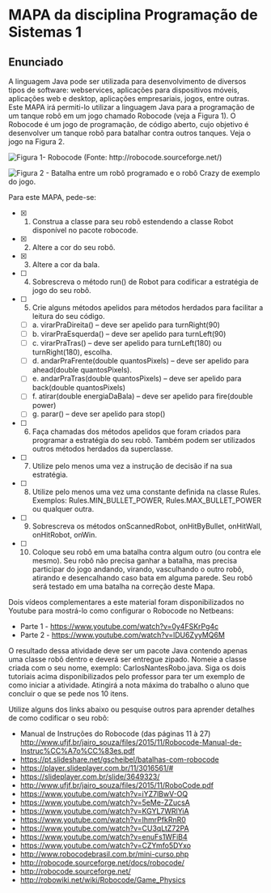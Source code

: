 # MAPA da disciplina Programação de Sistemas 1

## Enunciado

A linguagem Java pode ser utilizada para desenvolvimento de diversos tipos de software: webservices, aplicações para dispositivos móveis, aplicações web e desktop, aplicações empresariais, jogos, entre outras.
Este MAPA irá permiti-lo utilizar a linguagem Java para a programação de um tanque robô em um jogo chamado Robocode (veja a Figura 1).
O Robocode é um jogo de programação, de código aberto, cujo objetivo é desenvolver um tanque robô para batalhar contra outros tanques. Veja o jogo na Figura 2.

![Figura 1- Robocode (Fonte: http://robocode.sourceforge.net/)](https://github.com/guionardo/progsis-2/raw/master/Mapa/QUE_46521_168213_1.png)

![Figura 2 - Batalha entre um robô programado e o robô Crazy de exemplo do jogo.](https://github.com/guionardo/progsis-2/raw/master/Mapa/QUE_46521_168213_2.png)

Para este MAPA, pede-se:

* [x] 1. Construa a classe para seu robô estendendo a classe Robot disponível no pacote robocode.
* [x] 2. Altere a cor do seu robô.
* [x] 3. Altere a cor da bala.
* [ ] 4. Sobrescreva o método run() de Robot para codificar a estratégia de jogo do seu robô.
* [ ] 5. Crie alguns métodos apelidos para métodos herdados para facilitar a leitura do seu código.
   * [ ] a. virarPraDireita()  – deve ser apelido para turnRight(90)
   * [ ] b. virarPraEsquerda()  – deve ser apelido para turnLeft(90)
   * [ ] c. virarPraTras() – deve ser apelido para turnLeft(180) ou turnRight(180), escolha.
   * [ ] d. andarPraFrente(double quantosPixels)  – deve ser apelido para ahead(double quantosPixels).
   * [ ] e. andarPraTras(double quantosPixels)  – deve ser apelido para back(double quantosPixels)
   * [ ] f. atirar(double energiaDaBala) – deve ser apelido para fire(double power)
   * [ ] g. parar() – deve ser apelido para stop()
* [ ] 6. Faça chamadas dos métodos apelidos que foram criados para programar a estratégia do seu robô. Também podem ser utilizados outros métodos herdados da superclasse.
* [ ] 7. Utilize pelo menos uma vez a instrução de decisão if na sua estratégia.
* [ ] 8. Utilize pelo menos uma vez uma constante definida na classe Rules. Exemplos: Rules.MIN_BULLET_POWER, Rules.MAX_BULLET_POWER ou qualquer outra.
* [ ] 9. Sobrescreva os métodos onScannedRobot, onHitByBullet, onHitWall, onHitRobot, onWin.
* [ ] 10. Coloque seu robô em uma batalha contra algum outro (ou contra ele mesmo). Seu robô não precisa ganhar a batalha, mas precisa participar do jogo andando, virando, vasculhando o outro robô, atirando e desencalhando caso bata em alguma parede. Seu robô será testado em uma batalha na correção deste Mapa.

Dois vídeos complementares a este material foram disponibilizados no Youtube para mostrá-lo como configurar o Robocode no Netbeans:
* Parte 1 - https://www.youtube.com/watch?v=0y4FSKrPg4c
* Parte 2 - https://www.youtube.com/watch?v=lDU6ZyyMQ6M

O resultado dessa atividade deve ser um pacote Java contendo apenas uma classe robô dentro e deverá ser entregue zipado. Nomeie a classe criada com o seu nome, exemplo: CarlosNantesRobo.java. Siga os dois tutoriais acima disponibilizados pelo professor para ter um exemplo de como iniciar a atividade. Atingirá a nota máxima do trabalho o aluno que concluir o que se pede nos 10 itens.

Utilize alguns dos links abaixo ou pesquise outros para aprender detalhes de como codificar o seu robô:
- Manual de Instruções do Robocode (das páginas 11 à 27) http://www.ufjf.br/jairo_souza/files/2015/11/Robocode-Manual-de-Instruc%CC%A7o%CC%83es.pdf
- https://pt.slideshare.net/gscheibel/batalhas-com-robocode
- https://player.slideplayer.com.br/11/3016561/#
- https://slideplayer.com.br/slide/3649323/
- http://www.ufjf.br/jairo_souza/files/2015/11/RoboCode.pdf
- https://www.youtube.com/watch?v=iYZ7lBwV-OQ
- https://www.youtube.com/watch?v=5eMe-ZZucsA
- https://www.youtube.com/watch?v=KGYL7WRlYiA
- https://www.youtube.com/watch?v=IhmrPfkRnR0
- https://www.youtube.com/watch?v=CU3qLtZ72PA
- https://www.youtube.com/watch?v=enuFs1WFiB4
- https://www.youtube.com/watch?v=CZYmfo5DYxo
- http://www.robocodebrasil.com.br/mini-curso.php
- http://robocode.sourceforge.net/docs/robocode/
- http://robocode.sourceforge.net/
- http://robowiki.net/wiki/Robocode/Game_Physics
